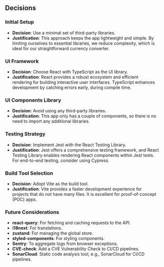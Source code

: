 ## Decisions

### Initial Setup

- **Decision**: Use a minimal set of third-party libraries.
- **Justification**: This approach keeps the app lightweight and simple. By limiting ourselves to essential libraries, we reduce complexity, which is ideal for our straightforward currency converter.

### UI Framework

- **Decision**: Choose React with TypeScript as the UI library.
- **Justification**: React provides a robust ecosystem and efficient rendering for building interactive user interfaces. TypeScript enhances development by catching errors early, during compile time.

### UI Components Library

- **Decision**: Avoid using any third-party libraries.
- **Justification**: This app only has a couple of components, so there is no need to import any additional libraries.

### Testing Strategy

- **Decision**: Implement Jest with the React Testing Library.
- **Justification**: Jest offers a comprehensive testing framework, and React Testing Library enables rendering React components within Jest tests. For end-to-end testing, consider using Cypress.

### Build Tool Selection

- **Decision**: Adopt Vite as the build tool.
- **Justification**: Vite provides a faster development experience for projects that do not have many files. It is excellent for proof-of-concept (POC) apps.

### Future Considerations

- **react-query**: For fetching and caching requests to the API.
- **i18next**: For translations.
- **zustand**: For managing the global store.
- **styled-components**: For styling components.
- **Sentry**: To aggregate logs from browser exceptions.
- **CVE-check**: Add a CVE Vulnerability Check to CI/CD pipelines.
- **SonarCloud**: Static code analysis tool, e.g., SonarCloud for CI/CD pipelines.
